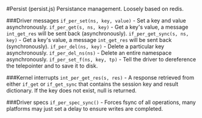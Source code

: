 #Persist (persist.js)
Persistance management. Loosely based on redis.

###Driver messages
`if_per_set(ns, key, value)` - Set a key and value asynchronously.
`if_per_get(s, ns, key)` - Get a key's value, a message `int_get_res` will be sent back (asynchronously).
`if_per_get_sync(s, ns, key)` - Get a key's value, a message `int_get_res` will be sent back (synchronously).
`if_per_del(ns, key)` - Delete a particular key asynchronously.
`if_per_del_ns(ns)` - Delete an entire namespace asynchronously.
`if_per_set_f(ns, key, tp)` - Tell the driver to dereference the telepointer and to save it to disk.

###Kernel interrupts
`int_per_get_res(s, res)` - A response retrieved from either `if_get` or `if_get_sync` that contains the session key and result dictionary. If the key
does not exist, null is returned.

###Driver specs
`if_per_spec_sync()` - Forces fsync of all operations, many platforms may just set a delay to ensure writes are completed.
